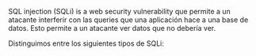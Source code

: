 SQL injection (SQLi) is a web security vulnerability que permite a un atacante interferir con las queries que una aplicación hace a una base de datos. Esto permite a un atacante ver datos que no debería ver.

Distinguimos entre los siguientes tipos de SQLi:

